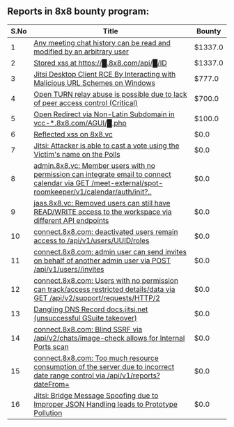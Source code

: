 ## Reports in 8x8 bounty program:
| S.No | Title | Bounty |
| ---- | ----- | ------ |
| 1 | [Any meeting chat history can be read and modified by an arbitrary user](https://hackerone.com/reports/1038658) | $1337.0 |
| 2 | [Stored xss at https://█.8x8.com/api/█/ID](https://hackerone.com/reports/2078490) | $1337.0 |
| 3 | [Jitsi Desktop Client RCE By Interacting with Malicious URL Schemes on Windows](https://hackerone.com/reports/1692603) | $777.0 |
| 4 | [Open TURN relay abuse is possible due to lack of peer access control (Critical)](https://hackerone.com/reports/843256) | $700.0 |
| 5 | [Open Redirect via Non-Latin Subdomain in vcc-*.8x8.com/AGUI/█.php](https://hackerone.com/reports/2331473) | $100.0 |
| 6 | [Reflected xss on 8x8.vc](https://hackerone.com/reports/771110) | $0.0 |
| 7 | [Jitsi: Attacker is able to cast a vote using the Victim's name on the Polls](https://hackerone.com/reports/1517120) | $0.0 |
| 8 | [admin.8x8.vc: Member users with no permission can integrate email to connect calendar via GET /meet-external/spot-roomkeeper/v1/calendar/auth/init?..](https://hackerone.com/reports/1486310) | $0.0 |
| 9 | [jaas.8x8.vc: Removed users can still have READ/WRITE access to the workspace via different API endpoints](https://hackerone.com/reports/1479894) | $0.0 |
| 10 | [connect.8x8.com: deactivated users remain access to /api/v1/users/UUID/roles](https://hackerone.com/reports/1473071) | $0.0 |
| 11 | [connect.8x8.com: admin user can send invites on behalf of another admin user via POST /api/v1/users/<User ID>/invites](https://hackerone.com/reports/1474536) | $0.0 |
| 12 | [connect.8x8.com: Users with no permission can track/access restricted details/data via GET /api/v2/support/requests/<ticket number >HTTP/2](https://hackerone.com/reports/1499114) | $0.0 |
| 13 | [Dangling DNS Record docs.jitsi.net (unsuccessful GSuite takeover)](https://hackerone.com/reports/1354066) | $0.0 |
| 14 | [connect.8x8.com: Blind SSRF via /api/v2/chats/image-check allows for Internal Ports scan](https://hackerone.com/reports/1875484) | $0.0 |
| 15 | [connect.8x8.com: Too much resource consumption of the server due to incorrect date range control via /api/v1/reports?dateFrom=](https://hackerone.com/reports/1877185) | $0.0 |
| 16 | [Jitsi: Bridge Message Spoofing due to Improper JSON Handling leads to Prototype Pollution](https://hackerone.com/reports/2095061) | $0.0 |